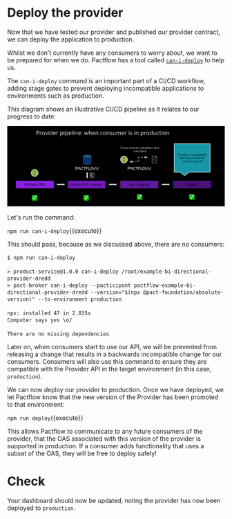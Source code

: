 # Deploy the provider

Now that we have tested our provider and published our provider contract, we can deploy the application to production.

Whilst we don't currently have any consumers to worry about, we want to be prepared for when we do. Pactflow has a tool called [`can-i-deploy`](https://docs.pact.io/pact_broker/can_i_deploy) to help us.

The `can-i-deploy` command is an important part of a CI/CD workflow, adding stage gates to prevent deploying incompatible applications to environments such as production.

This diagram shows an illustrative CI/CD pipeline as it relates to our progress to date:

![first provider pipeline run](./assets/provider-pipeline.png)

Let's run the command:

`npm run can-i-deploy`{{execute}}

This should pass, because as we discussed above, there are no consumers:

```
$ npm run can-i-deploy

> product-service@1.0.0 can-i-deploy /root/example-bi-directional-provider-dredd
> pact-broker can-i-deploy --pacticipant pactflow-example-bi-directional-provider-dredd --version="$(npx @pact-foundation/absolute-version)" --to-environment production

npx: installed 47 in 2.835s
Computer says yes \o/

There are no missing dependencies
```

Later on, when consumers start to use our API, we will be prevented from releasing a change that results in a backwards incompatible change for our consumers. Consumers will also use this command to ensure they are compatible with the Provider API in the target environment (in this case, `production`).

We can now deploy our provider to production. Once we have deployed, we let Pactflow know that the new version of the Provider has been promoted to that environment:

`npm run deploy`{{execute}}

This allows Pactflow to communicate to any future consumers of the provider, that the OAS associated with this version of the provider is supported in production. If a consumer adds functionality that uses a subset of the OAS, they will be free to deploy safely!

# Check

Your dashboard should now be updated, noting the provider has now been deployed to `production`.